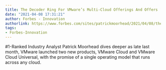 ```yaml
---
title: The Decoder Ring For VMware’s Multi-Cloud Offerings And Offers ‘As A Service’
date: "2021-04-08 17:31:21"
author: Forbes - Innovation
authorlink: https://www.forbes.com/sites/patrickmoorhead/2021/04/08/the-decoder-ring-for-vmwares-multi-cloud-offerings-and-offers-as-a-service/
tags:
- Forbes-Innovation
---
```

#1-Ranked Industry Analyst Patrick Moorhead dives deeper as late last month, VMware launched two new products, VMware Cloud and VMware Cloud Universal, with the promise of a single operating model that runs across any cloud.